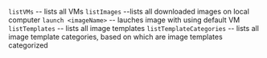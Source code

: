 `listVMs` -- lists all VMs 
`listImages` --lists all downloaded images on local computer
`launch <imageName>` -- lauches image with using default VM
`listTemplates` -- lists all image templates
`listTemplateCategories` -- lists all image template categories, based on which are image templates categorized
